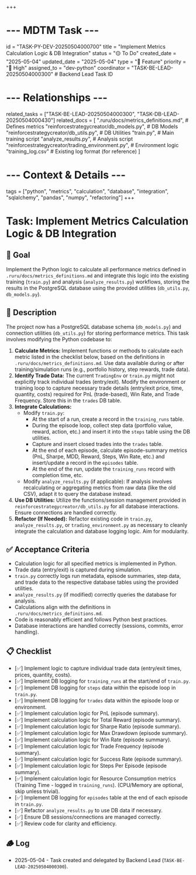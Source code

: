 +++
# --- MDTM Task ---
id = "TASK-PY-DEV-20250504000700"
title = "Implement Metrics Calculation Logic & DB Integration"
status = "🟡 To Do"
created_date = "2025-05-04"
updated_date = "2025-05-04"
type = "🌟 Feature"
priority = "🔴 High"
assigned_to = "dev-python"
coordinator = "TASK-BE-LEAD-20250504000300" # Backend Lead Task ID
# --- Relationships ---
related_tasks = ["TASK-BE-LEAD-20250504000300", "TASK-DB-LEAD-20250504000430"]
related_docs = [
    ".ruru/docs/metrics_definitions.md", # Defines metrics
    "reinforcestrategycreator/db_models.py", # DB Models
    "reinforcestrategycreator/db_utils.py", # DB Utilities
    "train.py", # Main training script
    "analyze_results.py", # Analysis script
    "reinforcestrategycreator/trading_environment.py", # Environment logic
    "training_log.csv" # Existing log format (for reference)
    ]
# --- Context & Details ---
tags = ["python", "metrics", "calculation", "database", "integration", "sqlalchemy", "pandas", "numpy", "refactoring"]
+++

# Task: Implement Metrics Calculation Logic & DB Integration

## 🎯 Goal

Implement the Python logic to calculate all performance metrics defined in `.ruru/docs/metrics_definitions.md` and integrate this logic into the existing training (`train.py`) and analysis (`analyze_results.py`) workflows, storing the results in the PostgreSQL database using the provided utilities (`db_utils.py`, `db_models.py`).

## 📖 Description

The project now has a PostgreSQL database schema (`db_models.py`) and connection utilities (`db_utils.py`) for storing performance metrics. This task involves modifying the Python codebase to:

1.  **Calculate Metrics:** Implement functions or methods to calculate each metric listed in the checklist below, based on the definitions in `.ruru/docs/metrics_definitions.md`. Use data available during or after training/simulation runs (e.g., portfolio history, step rewards, trade data).
2.  **Identify Trade Data:** The current `TradingEnv` or `train.py` might not explicitly track individual trades (entry/exit). Modify the environment or training loop to capture necessary trade details (entry/exit price, time, quantity, costs) required for PnL (trade-based), Win Rate, and Trade Frequency. Store this in the `trades` DB table.
3.  **Integrate Calculations:**
    *   Modify `train.py`:
        *   At the start of a run, create a record in the `training_runs` table.
        *   During the episode loop, collect step data (portfolio value, reward, action, etc.) and insert it into the `steps` table using the DB utilities.
        *   Capture and insert closed trades into the `trades` table.
        *   At the end of each episode, calculate episode-summary metrics (PnL, Sharpe, MDD, Reward, Steps, Win Rate, etc.) and insert/update a record in the `episodes` table.
        *   At the end of the run, update the `training_runs` record with completion time, etc.
    *   Modify `analyze_results.py` (if applicable): If analysis involves recalculating or aggregating metrics from raw data (like the old CSV), adapt it to query the database instead.
4.  **Use DB Utilities:** Utilize the functions/session management provided in `reinforcestrategycreator/db_utils.py` for all database interactions. Ensure connections are handled correctly.
5.  **Refactor (If Needed):** Refactor existing code in `train.py`, `analyze_results.py`, or `trading_environment.py` as necessary to cleanly integrate the calculation and database logging logic. Aim for modularity.

## ✅ Acceptance Criteria

*   Calculation logic for all specified metrics is implemented in Python.
*   Trade data (entry/exit) is captured during simulation.
*   `train.py` correctly logs run metadata, episode summaries, step data, and trade data to the respective database tables using the provided utilities.
*   `analyze_results.py` (if modified) correctly queries the database for analysis.
*   Calculations align with the definitions in `.ruru/docs/metrics_definitions.md`.
*   Code is reasonably efficient and follows Python best practices.
*   Database interactions are handled correctly (sessions, commits, error handling).

## 📋 Checklist

*   [✅] Implement logic to capture individual trade data (entry/exit times, prices, quantity, costs).
*   [✅] Implement DB logging for `training_runs` at the start/end of `train.py`.
*   [✅] Implement DB logging for `steps` data within the episode loop in `train.py`.
*   [✅] Implement DB logging for `trades` data within the episode loop or environment.
*   [✅] Implement calculation logic for PnL (episode summary).
*   [✅] Implement calculation logic for Total Reward (episode summary).
*   [✅] Implement calculation logic for Sharpe Ratio (episode summary).
*   [✅] Implement calculation logic for Max Drawdown (episode summary).
*   [✅] Implement calculation logic for Win Rate (episode summary).
*   [✅] Implement calculation logic for Trade Frequency (episode summary).
*   [✅] Implement calculation logic for Success Rate (episode summary).
*   [✅] Implement calculation logic for Steps Per Episode (episode summary).
*   [✅] Implement calculation logic for Resource Consumption metrics (Training Time - logged in `training_runs`). (CPU/Memory are optional, skip unless trivial).
*   [✅] Implement DB logging for `episodes` table at the end of each episode in `train.py`.
*   [✅] Refactor `analyze_results.py` to use DB data if necessary.
*   [✅] Ensure DB sessions/connections are managed correctly.
*   [✅] Review code for clarity and efficiency.

## 🪵 Log

*   2025-05-04 - Task created and delegated by Backend Lead (`TASK-BE-LEAD-20250504000300`).